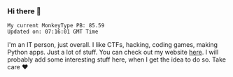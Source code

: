 ### Hi there 👋
<!-- PB START -->
```
My current MonkeyType PB: 85.59
Updated on: 07:16:01 GMT Time
```
<!-- PB END -->
I'm an IT person, just overall. I like CTFs, hacking, coding games, making Python apps. Just a lot of stuff.
You can check out my website [here](https://skill3472.github.io/).
I will probably add some interesting stuff here, when I get the idea to do so. Take care ❤️
